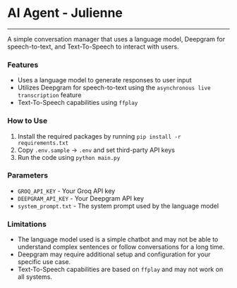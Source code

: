 # AI Agent - Julienne

---

A simple conversation manager that uses a language model, Deepgram for speech-to-text, and Text-To-Speech to interact with users.

### Features

- Uses a language model to generate responses to user input
- Utilizes Deepgram for speech-to-text using the `asynchronous live transcription` feature
- Text-To-Speech capabilities using `ffplay`

### How to Use

1. Install the required packages by running `pip install -r requirements.txt`
2. Copy `.env.sample` -> `.env` and set third-party API keys
3. Run the code using `python main.py`

### Parameters

- `GROQ_API_KEY` - Your Groq API key
- `DEEPGRAM_API_KEY` - Your Deepgram API key
- `system_prompt.txt` - The system prompt used by the language model

### Limitations

- The language model used is a simple chatbot and may not be able to understand complex sentences or follow conversations for a long time.
- Deepgram may require additional setup and configuration for your specific use case.
- Text-To-Speech capabilities are based on `ffplay` and may not work on all systems.
